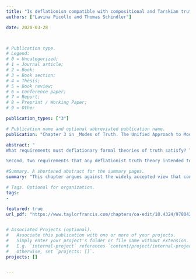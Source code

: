 ```yaml
---
title: "Is deflationism compatible with compositional and Tarskian truth theories?"
authors: ["Lavina Picollo and Thomas Schindler"]

date: 2020-03-28



# Publication type.
# Legend:
# 0 = Uncategorized;
# 1 = Journal article;
# 2 = Book;
# 3 = Book section;
# 4 = Thesis;
# 5 = Book review;
# 6 = Conference paper;
# 7 = Report;
# 8 = Preprint / Working Paper;
# 9 = Other

publication_types: ["3"]

# Publication name and optional abbreviated publication name.
publication: "Chapter 3 in _Modes of Truth. The Unified Approach to Modality, Truth, and Paradox_; Nicolai, C. and Stern, J. (eds.), Routledge. Open Access Publication"

abstract: "
What requirements must deflationary formal theories of truth satisfy? This chapter argues against the widely accepted view that compositional and Tarskian theories of truth are substantial or otherwise unacceptable to deflationists.  First, two purposes that a formal truth theory can serve are distinguished: one descriptive, the other logical (i.e., to characterise the correctness of inferences involving `true'). The chapter argues that the most compelling arguments for the incompatibility of compositional and Tarskian theories concern descriptive theories only.

Second, two requirements that any deflationist truth theory intended to serve a logical purpose must satisfy are put forward. These requirements, it is argued, suggest  that (i) many well-known compositional and Tarskian theories are acceptable from a deflationist standpoint (including CT); (ii) certain other popular theories of truth (including KF and FS) are not similarly acceptable; (iii) there are no conclusive  reasons to impose a conservativeness requirement on deflationary theories of truth."

#Summary. A shortened abstract for the summary pages.
summary: "This chapter argues against the widely accepted view that compositional and Tarskian theories of truth are substantial or otherwise unacceptable to deflationists."

# Tags. Optional for organization.
tags:
-

featured: true
url_pdf: "https://www.taylorfrancis.com/chapters/oa-edit/10.4324/9780429030208-3/deflationism-compatible-compositional-tarskian-truth-theories-lavinia-picollo-thomas-schindler?context=ubx&refId=114705ab-ca65-447a-9b31-a48cef0d49d6"


# Associated Projects (optional).
#   Associate this publication with one or more of your projects.
#   Simply enter your project's folder or file name without extension.
#   E.g. `internal-project` references `content/project/internal-project/index.md`.
#   Otherwise, set `projects: []`.
projects: []


---
```

